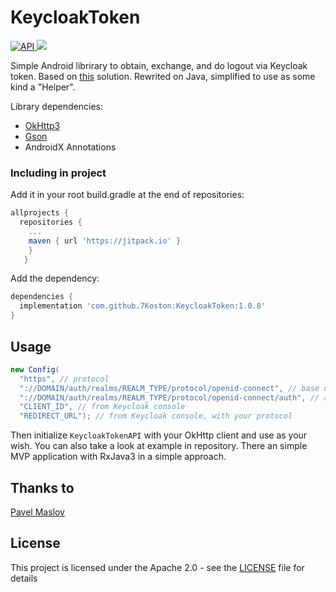 # KeycloakToken
[ ![API](https://img.shields.io/badge/API-17%2B-blue.svg?style=flat) ](https://android-arsenal.com/api?level=17)
[![](https://jitpack.io/v/7Koston/KeycloakToken.svg)](https://jitpack.io/#7Koston/KeycloakToken)

Simple Android librirary to obtain, exchange, and do logout via Keycloak token.
Based on [this](https://github.com/maslick/keycloak-android-native) solution. Rewrited on Java, simplified to use as some kind a "Helper".

Library dependencies:
* [OkHttp3](https://github.com/square/okhttp/tree/master/okhttp/src/main/java/okhttp3)
* [Gson](https://github.com/google/gson)
* AndroidX Annotations

### Including in project

Add it in your root build.gradle at the end of repositories:
```gradle
allprojects {
  repositories {
    ...
    maven { url 'https://jitpack.io' }
    }
   }
```
Add the dependency:
```gradle
dependencies {
  implementation 'com.github.7Koston:KeycloakToken:1.0.8'
}
```

## Usage
```java
new Config(
  "https", // protocol
  "://DOMAIN/auth/realms/REALM_TYPE/protocol/openid-connect", // base url
  "://DOMAIN/auth/realms/REALM_TYPE/protocol/openid-connect/auth", // authentication url
  "CLIENT_ID", // from Keycloak console
  "REDIRECT_URL"); // from Keycloak console, with your protocol
```
Then initialize `KeycloakTokenAPI` with your OkHttp client and use as your wish.
You can also take a look at example in repository. There an simple MVP application with RxJava3 in a simple approach.

## Thanks to

[Pavel Maslov](https://github.com/maslick)

## License

This project is licensed under the Apache 2.0 - see the [LICENSE](LICENSE) file for details

